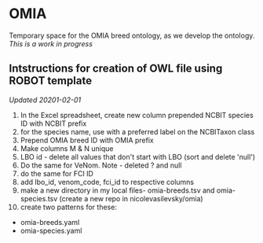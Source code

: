 # OMIA
Temporary space for the OMIA breed ontology, as we develop the ontology. _This is a work in progress_

## Intstructions for creation of OWL file using ROBOT template

_Updated 20201-02-01_

1. In the Excel spreadsheet, create new column prepended NCBIT species ID with NCBIT prefix 
2. for the species name, use with a preferred label on the NCBITaxon class
3. Prepend OMIA breed ID with OMIA prefix
4. Make columns M & N unique
5. LBO id - delete all values that don't start with LBO (sort and delete 'null')
6. Do the same for VeNom. Note - deleted ? and null
7. do the same for FCI ID
8. add lbo_id, venom_code, fci_id to respective columns
9. make a new directory in my local files- omia-breeds.tsv and omia-species.tsv (create a new repo in nicolevasilevsky/omia) 
10. create two patterns for these:  
- omia-breeds.yaml
- omia-species.yaml

